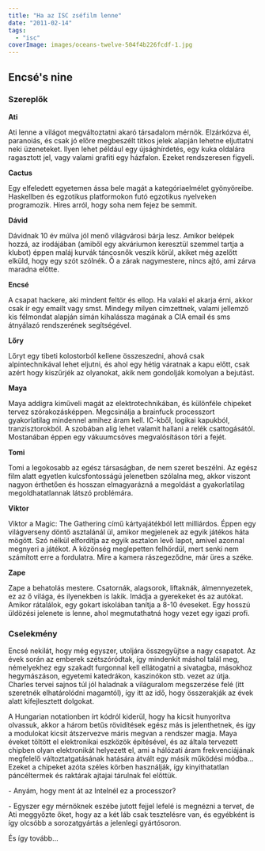 ```yaml
---
title: "Ha az ISC zséfilm lenne"
date: "2011-02-14"
tags: 
  - "isc"
coverImage: images/oceans-twelve-504f4b226fcdf-1.jpg
---
```


## Encsé's nine

### Szereplők

**Ati**

Ati lenne a világot megváltoztatni akaró társadalom mérnök. Elzárkózva él, paranoiás, és csak jó előre megbeszélt titkos jelek alapján lehetne eljuttatni neki üzeneteket. Ilyen lehet például egy újsághírdetés, egy kuka oldalára ragasztott jel, vagy valami grafiti egy házfalon. Ezeket rendszeresen figyeli.

**Cactus**

Egy elfeledett egyetemen ássa bele magát a kategóriaelmélet gyönyöreibe. Haskellben és egzotikus platformokon futó egzotikus nyelveken programozik. Híres arról, hogy soha nem fejez be semmit.

**Dávid**

Dávidnak 10 év múlva jól menő világvárosi bárja lesz. Amikor belépek hozzá, az irodájában (amiből egy akváriumon keresztül szemmel tartja a klubot) éppen maláj kurvák táncosnők veszik körül, akiket még azelőtt elküld, hogy egy szót szólnék. Ő a zárak nagymestere, nincs ajtó, ami zárva maradna előtte.

**Encsé**

A csapat hackere, aki mindent feltör és ellop. Ha valaki el akarja érni, akkor csak ír egy emailt vagy smst. Mindegy milyen címzettnek, valami jellemző kis félmondat alapján simán kihalássza magának a CIA email és sms átnyálazó rendszerének segítségével.

**Lőry**

Lőryt egy tibeti kolostorból kellene összeszedni, ahová csak alpintechnikával lehet eljutni, és ahol egy hétig váratnak a kapu előtt, csak azért hogy kiszűrjék az olyanokat, akik nem gondolják komolyan a bejutást.

**Maya**

Maya addigra kiműveli magát az elektrotechnikában, és különféle chipeket tervez szórakozásképpen. Megcsinálja a brainfuck processzort gyakorlatilag mindennel amihez áram kell. IC-kből, logikai kapukból, tranzisztorokból. A szobában alig lehet valamit hallani a relék csattogásától. Mostanában éppen egy vákuumcsöves megvalósításon töri a fejét.

**Tomi**

Tomi a legokosabb az egész társaságban, de nem szeret beszélni. Az egész film alatt egyetlen kulcsfontosságú jelenetben szólalna meg, akkor viszont nagyon érthetően és hosszan elmagyarázná a megoldást a gyakorlatilag megoldhatatlannak látszó problémára.

**Viktor**

Viktor a Magic: The Gathering című kártyajátékból lett milliárdos. Éppen egy világverseny döntő asztalánál ül, amikor megjelenek az egyik játékos háta mögött. Szó nélkül elfordítja az egyik asztalon levő lapot, amivel azonnal megnyeri a játékot. A közönség meglepetten felhördül, mert senki nem számított erre a fordulatra. Mire a kamera rászegeződne, már üres a széke.

**Zape**

Zape a behatolás mestere. Csatornák, alagsorok, liftaknák, álmennyezetek, ez az ő világa, és ilyenekben is lakik. Imádja a gyerekeket és az autókat. Amikor rátalálok, egy gokart iskolában tanítja a 8-10 éveseket. Egy hosszú üldözési jelenete is lenne, ahol megmutathatná hogy vezet egy igazi profi.

### Cselekmény

Encsé nekilát, hogy még egyszer, utoljára összegyűjtse a nagy csapatot. Az évek során az emberek szétszóródtak, így mindenkit máshol talál meg, némelyekhez egy szakadt furgonnal kell ellátogatni a sivatagba, másokhoz hegymászáson, egyetemi katedrákon, kaszinókon stb. vezet az útja. Charles tervei sajnos túl jól haladnak a világuralom megszerzése felé (itt szeretnék elhatárolódni magamtól), így itt az idő, hogy összerakják az évek alatt kifejlesztett dolgokat.

A Hungarian notationben írt kódról kiderül, hogy ha kicsit hunyorítva olvassuk, akkor a három betűs rövidítések egész más is jelenthetnek, és így a modulokat kicsit átszervezve máris megvan a rendszer magja. Maya éveket töltött el elektronikai eszközök építésével, és az általa tervezett chipben olyan elektronikát helyezett el, ami a hálózati áram frekvenciájának megfelelő változtatgatásának hatására átvált egy másik működési módba... Ezeket a chipeket azóta széles körben használják, így kinyithatatlan páncéltermek és raktárak ajtajai tárulnak fel előttük.

\- Anyám, hogy ment át az Intelnél ez a processzor?

\- Egyszer egy mérnöknek eszébe jutott fejjel lefelé is megnézni a tervet, de Ati meggyőzte őket, hogy az a két láb csak tesztelésre van, és egyébként is így olcsóbb a sorozatgyártás a jelenlegi gyártósoron.

És így tovább...
